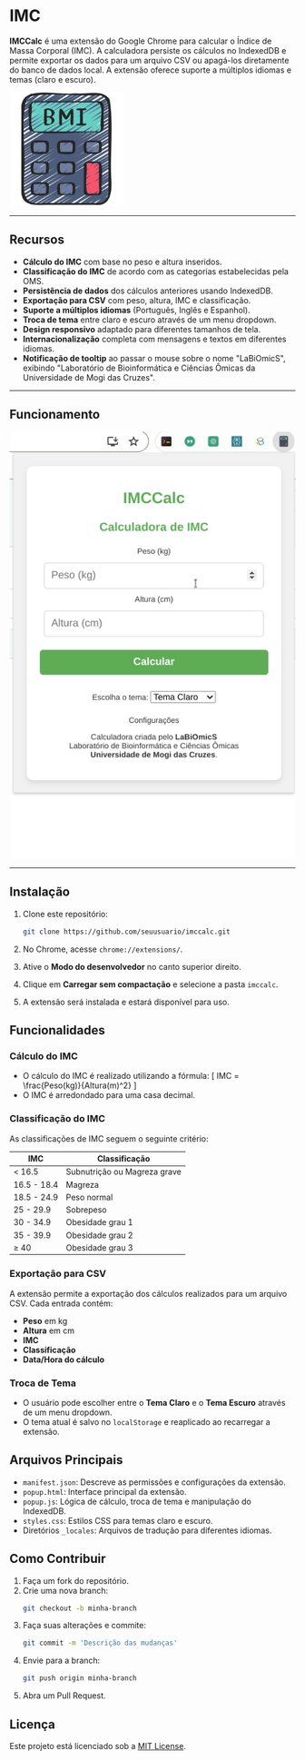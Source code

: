 # IMC

**IMCCalc** é uma extensão do Google Chrome para calcular o Índice de Massa Corporal (IMC). A calculadora persiste os cálculos no IndexedDB e permite exportar os dados para um arquivo CSV ou apagá-los diretamente do banco de dados local. A extensão oferece suporte a múltiplos idiomas e temas (claro e escuro).

<img src="/imc.png" width="200"/>

---

## Recursos

- **Cálculo do IMC** com base no peso e altura inseridos.
- **Classificação do IMC** de acordo com as categorias estabelecidas pela OMS.
- **Persistência de dados** dos cálculos anteriores usando IndexedDB.
- **Exportação para CSV** com peso, altura, IMC e classificação.
- **Suporte a múltiplos idiomas** (Português, Inglês e Espanhol).
- **Troca de tema** entre claro e escuro através de um menu dropdown.
- **Design responsivo** adaptado para diferentes tamanhos de tela.
- **Internacionalização** completa com mensagens e textos em diferentes idiomas.
- **Notificação de tooltip** ao passar o mouse sobre o nome "LaBiOmicS", exibindo "Laboratório de Bioinformática e Ciências Ômicas da Universidade de Mogi das Cruzes".

---

## Funcionamento

<img src="/imc.gif" width="600"/>


---


## Instalação

1. Clone este repositório:
    ```bash
    git clone https://github.com/seuusuario/imccalc.git
    ```

2. No Chrome, acesse `chrome://extensions/`.

3. Ative o **Modo do desenvolvedor** no canto superior direito.

4. Clique em **Carregar sem compactação** e selecione a pasta `imccalc`.

5. A extensão será instalada e estará disponível para uso.

## Funcionalidades

### Cálculo do IMC
- O cálculo do IMC é realizado utilizando a fórmula:
    \[
    IMC = \frac{Peso(kg)}{Altura(m)^2}
    \]
- O IMC é arredondado para uma casa decimal.

### Classificação do IMC
As classificações de IMC seguem o seguinte critério:

| IMC          | Classificação                     |
|--------------|-----------------------------------|
| < 16.5       | Subnutrição ou Magreza grave      |
| 16.5 - 18.4  | Magreza                           |
| 18.5 - 24.9  | Peso normal                       |
| 25 - 29.9    | Sobrepeso                         |
| 30 - 34.9    | Obesidade grau 1                  |
| 35 - 39.9    | Obesidade grau 2                  |
| ≥ 40         | Obesidade grau 3                  |

### Exportação para CSV
A extensão permite a exportação dos cálculos realizados para um arquivo CSV. Cada entrada contém:
- **Peso** em kg
- **Altura** em cm
- **IMC**
- **Classificação**
- **Data/Hora do cálculo**

### Troca de Tema
- O usuário pode escolher entre o **Tema Claro** e o **Tema Escuro** através de um menu dropdown.
- O tema atual é salvo no `localStorage` e reaplicado ao recarregar a extensão.


## Arquivos Principais

- `manifest.json`: Descreve as permissões e configurações da extensão.
- `popup.html`: Interface principal da extensão.
- `popup.js`: Lógica de cálculo, troca de tema e manipulação do IndexedDB.
- `styles.css`: Estilos CSS para temas claro e escuro.
- Diretórios `_locales`: Arquivos de tradução para diferentes idiomas.

## Como Contribuir

1. Faça um fork do repositório.
2. Crie uma nova branch:
    ```bash
    git checkout -b minha-branch
    ```
3. Faça suas alterações e commite:
    ```bash
    git commit -m 'Descrição das mudanças'
    ```
4. Envie para a branch:
    ```bash
    git push origin minha-branch
    ```
5. Abra um Pull Request.

## Licença

Este projeto está licenciado sob a [MIT License](LICENSE).

